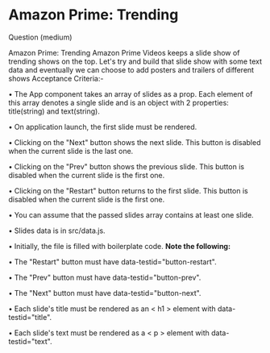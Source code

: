 # Amazon Prime: Trending
Question (medium)

Amazon Prime: Trending
Amazon Prime Videos keeps a slide show of trending shows on the top. Let's try and build that slide show with some text data and eventually we can choose to add posters and trailers of different shows
Acceptance Criteria:-


• The App component takes an array of slides as a prop. Each element of this array denotes a single slide and is an object with 2 properties: title(string) and text(string).

• On application launch, the first slide must be rendered.

• Clicking on the "Next" button shows the next slide. This button is disabled when the current slide is the last one.

• Clicking on the "Prev" button shows the previous slide. This button is disabled when the current slide is the first one.

• Clicking on the "Restart" button returns to the first slide. This button is disabled when the current slide is the first one.

• You can assume that the passed slides array contains at least one slide.

• Slides data is in src/data.js.

• Initially, the file is filled with boilerplate code.
<b>Note the following:</b>

• The "Restart" button must have data-testid="button-restart".

• The "Prev" button must have data-testid="button-prev".

• The "Next" button must have data-testid="button-next".

• Each slide's title must be rendered as an < h1 > element with data-testid="title".

• Each slide's text must be rendered as a < p > element with data-testid="text".
